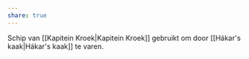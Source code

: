 ```yaml
---
share: true
---
```

Schip van [[Kapitein Kroek|Kapitein Kroek]] gebruikt om door [[Hákar's kaak|Hákar's kaak]] te varen.